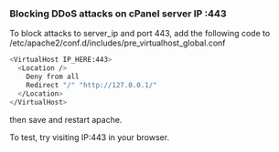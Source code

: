 ### Blocking DDoS attacks on cPanel server IP :443

To block attacks to server_ip and port 443, add the following code to /etc/apache2/conf.d/includes/pre_virtualhost_global.conf

```sh
<VirtualHost IP_HERE:443>
  <Location />
    Deny from all
    Redirect "/" "http://127.0.0.1/"
  </Location>
</VirtualHost>
```

then save and restart apache.

To test, try visiting IP:443 in your browser.
